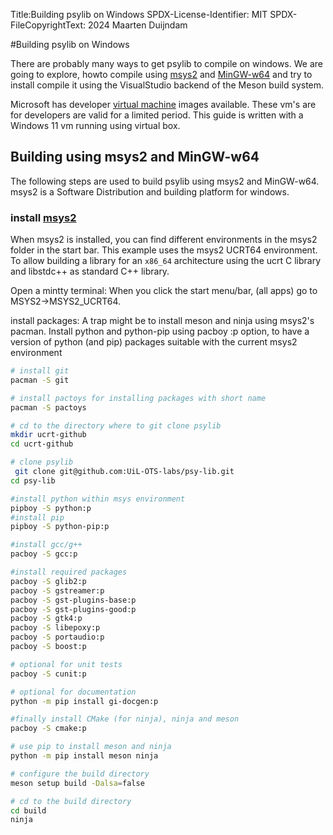 Title:Building psylib on Windows
SPDX-License-Identifier: MIT
SPDX-FileCopyrightText: 2024 Maarten Duijndam

#Building psylib on Windows

There are probably many ways to get psylib to compile on windows. We are going 
to explore, howto compile using [msys2][1] and [MinGW-w64][2] and try to 
install compile it using the VisualStudio backend of the Meson build system.

Microsoft has developer [virtual machine][3] images available. These vm's are
for developers are valid for a limited period. This guide is written with
a Windows 11 vm running using virtual box.

## Building using msys2 and MinGW-w64

The following steps are used to build psylib using msys2 and MinGW-w64. msys2
is a Software Distribution and building platform for windows.

### install [msys2][1]

When msys2 is installed, you can find different environments in the msys2 folder
in the start bar. This example uses the msys2 UCRT64 environment.  To allow building a
library for an `x86_64` architecture using the ucrt C library and libstdc++ as
standard C++ library.

Open a mintty terminal: When you click the start menu/bar, (all apps) go to
MSYS2->MSYS2_UCRT64.

install packages:
A trap might be to install meson and ninja using msys2's pacman. Install python
and python-pip using pacboy :p option, to have a version of python (and pip)
packages suitable with the current msys2 environment

```bash
# install git
pacman -S git

# install pactoys for installing packages with short name
pacman -S pactoys

# cd to the directory where to git clone psylib
mkdir ucrt-github
cd ucrt-github

# clone psylib
 git clone git@github.com:UiL-OTS-labs/psy-lib.git
cd psy-lib

#install python within msys environment
pipboy -S python:p
#install pip
pipboy -S python-pip:p

#install gcc/g++ 
pacboy -S gcc:p

#install required packages
pacboy -S glib2:p
pacboy -S gstreamer:p
pacboy -S gst-plugins-base:p
pacboy -S gst-plugins-good:p
pacboy -S gtk4:p
pacboy -S libepoxy:p
pacboy -S portaudio:p
pacboy -S boost:p

# optional for unit tests
pacboy -S cunit:p

# optional for documentation
python -m pip install gi-docgen:p

#finally install CMake (for ninja), ninja and meson
pacboy -S cmake:p

# use pip to install meson and ninja
python -m pip install meson ninja

# configure the build directory
meson setup build -Dalsa=false

# cd to the build directory
cd build
ninja
```

[1]: https://msys2.org
[2]: https://MinGW-w64.org
[3]: https://developer.microsoft.com/en-us/windows/downloads/virtual-machines/
